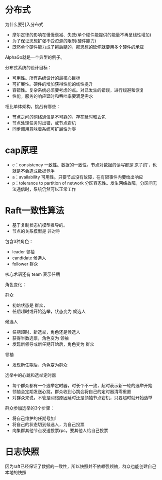 # 分布式

为什么要引入分布式
- 摩尔定律的影响在慢慢衰减、失效(单个硬件能提供的能量不再呈线性增加)
- 为了保证思想扩张不受资源的限制(硬件能力)
- 既然单个硬件能力成了拖后腿的，那思想的延伸就要用多个硬件的承载

AlphaGo就是一个典型的例子。

分布式系统的设计目标：
- 可用性。所有系统设计的最核心目标
- 可扩展性。硬件的增加获得性能的线性提升
- 容错性。复杂系统必须要考虑的点。对已发生的错误，进行规避和恢复
- 性能。服务的响应延时和吞吐率要满足需求

相比单体架构，挑战有哪些：
- 节点之间的网络通信是不可靠的，存在延时和丢包
- 节点处理任务时出错，或节点宕机
- 同步调用意味着系统可扩展性为零

# cap原理

- c：consistency 一致性。数据的一致性。节点对数据的读写都是‘原子的’，也就是不会造成数据竞争
- a：availability 可用性。只要节点没有故障，在有限事件内要给出响应
- p：tolerance to partition of network 分区容忍性。发生网络故障，分区间无法通信时，系统仍然可以正常工作

# Raft一致性算法

- 基于复制状态机模型推导的。
- 节点的关系模型是 非对称

包含3种角色：
- leader 领袖
- candidate 候选人
- follower 群众

核心术语还有 team 表示任期

角色变化：

群众
- 初始状态是 群众，
- 任期超时或开始选举，状态变为 候选人

候选人
- 任期超时、新选举，角色还是候选人
- 获得半数选票，角色变为 领袖
- 发现新领导或新任期开始后，角色变为 群众

领袖
- 发现新任期后，角色变为群众

选举中的心跳和选举定时器
- 每个群众都有一个选举定时器，时长个不一致，超时表示新一轮的选举开始
- 领袖会定期发送心跳，群众收到心跳会将自己的定时器清零重置
- 对群众来说，不管是网络原因延时还是领袖节点宕机，只要超时就开始选举

群众参加选举的3个步骤：
- 将自己维护的任期号加1
- 将自己的状态切到候选人，为自己投票
- 向集群其他节点发送投票rpc，要其他人给自己投票

# 日志快照

因为raft已经保证了数据的一致性，所以快照并不依赖强领袖，群众也能创建自己本地的快照
